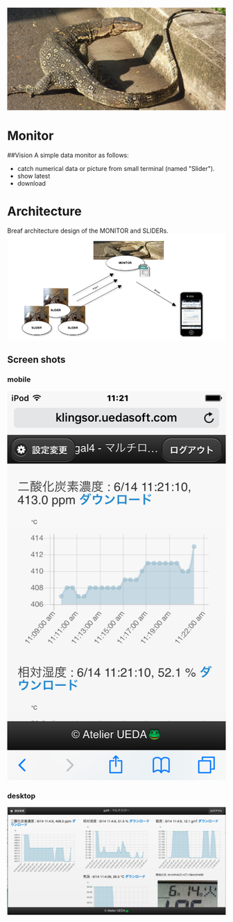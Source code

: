 ![Monitor](https://github.com/UedaTakeyuki/monitor/blob/master/doc/monitor.jpg)
# Monitor

##Vision
A simple data monitor as follows:
- catch numerical data or picture from small terminal (named "Slider").
- show latest
- download

# Architecture
Breaf architecture design of the MONITOR and SLIDERs.
![architecture](https://github.com/UedaTakeyuki/monitor/blob/master/doc/architecture.png)

## Screen shots
### mobile
![mobile](https://github.com/UedaTakeyuki/monitor/blob/master/doc/mobile.PNG)
### desktop
![desktop](https://github.com/UedaTakeyuki/monitor/blob/master/doc/desktop.png)


